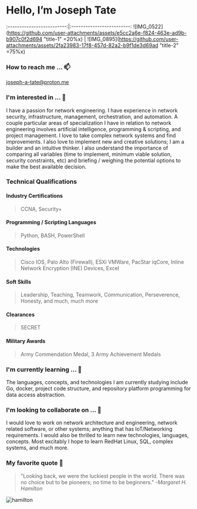 # Hello, I’m Joseph Tate
:-------------------------:|:-------------------------:
![IMG_0522](https://github.com/user-attachments/assets/e5cc2a6e-f824-463e-ad9b-b907c0f2d694 "title-1" =20%x) | ![IMG_0895](https://github.com/user-attachments/assets/2fa23983-17f8-457d-82a2-b9f1de3d69ad "title-2" =75%x)

### How to reach me ... 📫
  joseph-a-tate@proton.me

### I'm interested in ... 👀
  I have a passion for network engineering. I have experience in network security, infrastructure, management, orchestration, and automation. A couple particular areas of specialization I have in relation to network engineering involves artificial intelligence, programming & scripting, and project management. I love to take complex network systems and find improvements. I also love to implement new and creative solutions; I am a builder and an intuitive thinker. I also understand the importance of comparing all variables (time to implement, minimum viable solution, security constraints, etc) and briefing / weighing the potential options to make the best available decision.

### Technical Qualifications
#### Industry Certifications
> CCNA, Security+
#### Programming / Scripting Languages
> Python, BASH, PowerShell
#### Technologies
> Cisco IOS, Palo Alto (Firewall), ESXi VMWare, PacStar iqCore, Inline Network Encryption (INE) Devices, Excel
#### Soft Skills
> Leadership, Teaching, Teamwork, Communication, Perseverence, Honesty, and much, much more
#### Clearances
> SECRET
#### Military Awards
> Army Commendation Medal, 3 Army Achievement Medals

### I'm currently learning ... 🌱
  The languages, concepts, and technologies I am currently studying include Go, docker, project code structure, and repository platform programming for data access abstraction.

### I'm looking to collaborate on ... 💞️
  I would love to work on network architecture and engineering, network related software, or other systems; anything that has IoT/Networking requirements. I would also be thrilled to learn new technologies, languages, concepts. Most excitably I hope to learn RedHat Linux, SQL, complex systems, and much more.

### My favorite quote 📝
> "Looking back, we were the luckiest people in the world. There was no choice but to be pioneers; no time to be beginners." _-Margaret H. Hamilton_

![hamilton](https://github.com/user-attachments/assets/6abf26ab-4147-4ff0-9189-30fb02906f66)
